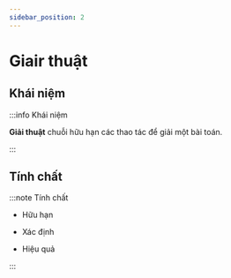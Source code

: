 ```yaml
---
sidebar_position: 2
---
```


# Giair thuật

## Khái niệm

:::info Khái niệm

**Giải thuật** chuỗi hữu hạn các thao tác để giải một bài toán.

:::

## Tính chất

:::note Tính chất

-   Hữu hạn

-   Xác định

-   Hiệu quả

:::
